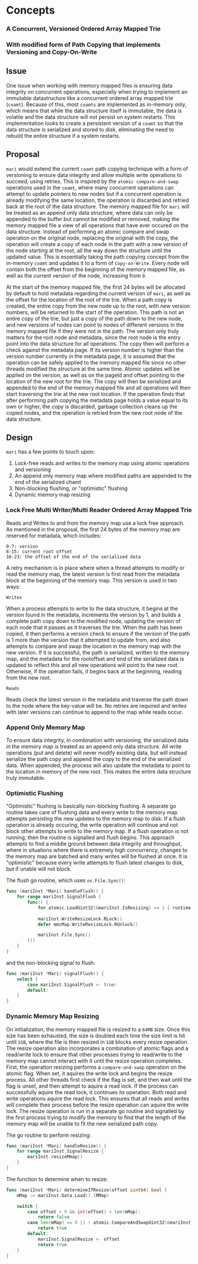 # Concepts


### A Concurrent, Versioned Ordered Array Mapped Trie
### With modified form of Path Copying that implements Versioning and Copy-On-Write


## Issue

One issue when working with memory mapped files is ensuring data integrity on concurrent operations, especially when trying to implement an immutable datastructure like a concurrent ordered array mapped trie (`coamt`). Because of this, most `coamts` are implemented as in-memory only, which means that while the data structure itself is immutable, the data is volatile and the data structure will not persist on system restarts. This implementation looks to create a persistent version of a `coamt` so that the data structure is serialized and stored to disk, eliminating the need to rebuild the entire structure if a system restarts.


## Proposal

`mari` would extend the current `coamt` path copying technique with a form of versioning to ensure data integrity and allow multiple write operations to succeed, using retries. This is inspired by the `atomic compare-and-swap` operations used in the `coamt`, where many concurrent operations can attempt to update pointers to new nodes but if a concurrent operation is already modifying the same location, the operation is discarded and retried back at the root of the data structure. The memory mapped file for `mari` will be treated as an append only data structure, where data can only be appended to the buffer but cannot be modified or removed, making the memory mapped file a view of all operations that have ever occured on the data structure. Instead of performing an atomic compare and swap operation on the original node, replacing the original with the copy, the operation will create a copy of each node in the path with a new version of the node starting at the root, all the way down the structure until the updated value. This is essentially taking the path copying concept from the in-memory `coamt` and updates it to a form of `Copy-on-Write`. Every node will contain both the offset from the beginning of the memory mapped file, as well as the current version of the node, increasing from `0`.

At the start of the memory mapped file, the first 24 bytes will be allocated by default to hold metadata regarding the current version of `mari`, as well as the offset for the location of the root of the trie. When a path copy is created, the entire copy from the new node up to the root, with new version numbers, will be returned to the start of the operation. This path is not an entire copy of the trie, but just a copy of the path down to the new node, and new versions of nodes can point to nodes of different versions in the memory mapped file if they were not in the path. The version only truly matters for the root node and metadata, since the root node is the entry point into the data structure for all operations. The copy then will perform a check against the metadata page. If its version number is higher than the version number currently in the metadata page, it is assumed that the operation can be safely applied to the memory mapped file since no other threads modified the structure at the same time. Atomic updates will be applied on the version, as well as on the pageId and offset pointing to the location of the new root for the trie. The copy will then be serialized and appended to the end of the memory mapped file and all operations will then start traversing the trie at the new root location. If the operation finds that after performing path copying the metadata page holds a value equal to its own or higher, the copy is discarded, garbage collection cleans up the copied nodes, and the operation is retried from the new root node of the data structure.


## Design

`mari` has a few points to touch upon:

  1. Lock-free reads and writes to the memory map using atomic operations and versioning
  2. An append only memory map where modified paths are appended to the end of the serialized chamt
  3. Non-blocking flushing, or "optimistic" flushing
  4. Dynamic memory map resizing


### Lock Free Multi Writer/Multi Reader Ordered Array Mapped Trie

Reads and Writes to and from the memory map use a lock free approach. As mentioned in the proposal, the first 24 bytes of the memory map are reserved for metadata, which includes:
```
0-7: version
8-15: current root offset
16-23: the offset of the end of the serialized data
```

A retry mechanism is in place where when a thread attempts to modify or read the memory map, the latest version is first read from the metadata block at the beginning of the memory map. This version is used in two ways:

`Writes`

When a process attempts to write to the data structure, it begins at the version found in the metadata, increments the version by 1, and builds a complete path copy down to the modified node, updating the version of each node that it passes as it traverses the trie. When the path has been copied, it then performs a version check to ensure if the version of the path is 1 more than the version that it attempted to update from, and also attempts to compare and swap the location in the memory map with the new version. If it is successful, the path is serialized, written to the memory map, and the metadata for the rootoffset and end of the serialized data is updated to reflect this and all new operations will point to the new root. Otherwise, if the operation fails, it begins back at the beginning, reading from the new root.

`Reads`

Reads check the latest version in the metadata and traverse the path down to the node where the key-value will be. No retries are required and writes with later versions can continue to append to the map while reads occur.

### Append Only Memory Map

To ensure data integrity, in combination with versioning, the serialized data in the memory map is treated as an append only data structure. All write operations (put and delete) will never modify existing data, but will instead serialize the path copy and append the copy to the end of the serialized data. When appended, the process will also update the metadata to point to the location in memory of the new root. This makes the entire data structure truly immutable.

### Optimistic Flushing

"Optimistic" flushing is basically non-blocking flushing. A separate go routine takes care of flushing data and every write to the memory map attempts persisting the new updates to the memory map to disk. If a flush operation is already occuring, the write operation will continue and not block other attempts to write to the memory map. If a flush operation is not running, then the routine is signalled and flush begins. This approach attempts to find a middle ground between data integrity and throughput, where in situations where there is extremely high concurrency, changes to the memory map are batched and many writes will be flushed at once. It is "optimistic" because every write attempts to flush latest changes to disk, but if unable will not block.

The flush go routine, which uses `os.File.Sync()`:
```go
func (mariInst *Mari) handleFlush() {
	for range mariInst.SignalFlush {
		func() {
			for atomic.LoadUint32(&mariInst.IsResizing) == 1 { runtime.Gosched() }
			
			mariInst.WriteResizeLock.RLock()
			defer mmcMap.WriteResizeLock.RUnlock()

			mariInst.File.Sync()
		}()
	}
}
```

and the non-blocking signal to flush:
```go
func (mariInst *Mari) signalFlush() {
	select {
		case mariInst.SignalFlush <- true:
		default:
	}
}
```

### Dynamic Memory Map Resizing

On initialization, the memory mapped file is resized to a `64MB` size. Once this size has been exhausted, the size is doubled each time the size limit is hit until `1GB`, where the file is then resized in `1GB` blocks every resize operation. The resize operation also incorporates a combination of atomic flags and a read/write lock to ensure that other processes trying to read/write to the memory map cannot interact with it until the resize operation completes. First, the operation resizing performs a `compare-and-swap` operation on the atomic flag. When set, it aquires the write lock and begins the resize process. All other threads first check if the flag is set, and then wait until the flag is unset, and then attempt to aquire a read lock. If the process can successfully aquire the read lock, it continues its operation. Both read and write operations aquire the read lock. This ensures that all reads and writes will complete their process before the resize operation can aquire the write lock. The resize operation is run in a separate go routine and signalled by the first process trying to modify the memory to find that the length of the memory map will be unable to fit the new serialized path copy.

The go routine to perform resizing:
```go
func (mariInst *Mari) handleResize() {
	for range mariInst.SignalResize {
		mariInst.resizeMmap()
	}
}
```

The function to determine when to resize:
```go
func (mariInst *Mari) determineIfResize(offset uint64) bool {
	mMap := mariInst.Data.Load().(MMap)

	switch {
		case offset > 0 && int(offset) < len(mMap):
			return false
		case len(mMap) == 0 || ! atomic.CompareAndSwapUint32(&mariInst.IsResizing, 0, 1):
			return true
		default:
			mariInst.SignalResize <- offset
			return true
	}
}
```